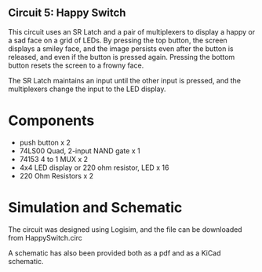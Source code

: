 ## Circuit 5: Happy Switch
This circuit uses an SR Latch and a pair of multiplexers to display a happy or a sad face on a grid of LEDs.
By pressing the top button, the screen displays a smiley face, and the image persists even after the button is released, and even if the button is pressed again.
Pressing the bottom button resets the screen to a frowny face.

The SR Latch maintains an input until the other input is pressed, and the multiplexers change the input to the LED display.

# Components
- push button x 2
- 74LS00 Quad, 2-input NAND gate x 1
- 74153 4 to 1 MUX x 2
- 4x4 LED display or 220 ohm resistor, LED x 16
- 220 Ohm Resistors x 2

# Simulation and Schematic
The circuit was designed using Logisim, and the file can be downloaded from HappySwitch.circ

A schematic has also been provided both as a pdf and as a KiCad schematic.
